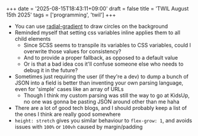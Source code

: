 +++
date = '2025-08-15T18:43:11+09:00'
draft = false
title = 'TWIL August 15th 2025'
tags = ['programming', 'twil']
+++

- You can use [radial-gradient](https://developer.mozilla.org/en-US/docs/Web/CSS/gradient/radial-gradient) to draw circles on the background
- Reminded myself that setting css variables inline applies them to all child elements
  - Since SCSS seems to transpile its variables to CSS variables, could I overwrite those values for consistency?
  - And to provide a proper fallback, as opposed to a default value
  - Or is that a bad idea cos it'll confuse someone else who needs to debug it in the future?
- Sometimes just requiring the user (if they're a dev) to dump a bunch of JSON into a field is better than inventing your own parsing language, even for 'simple' cases like an array of URLs
  - Though I think my custom parsing was still the way to go at KidsUp, no one was gonna be pasting JSON around other than me haha
- There are a lot of good tech blogs, and I should probably keep a list of the ones I think are really good somewhere
- `height: stretch` gives you similar behaviour to `flex-grow: 1`, and avoids issues with `100%` or `100vh` caused by margin/padding
